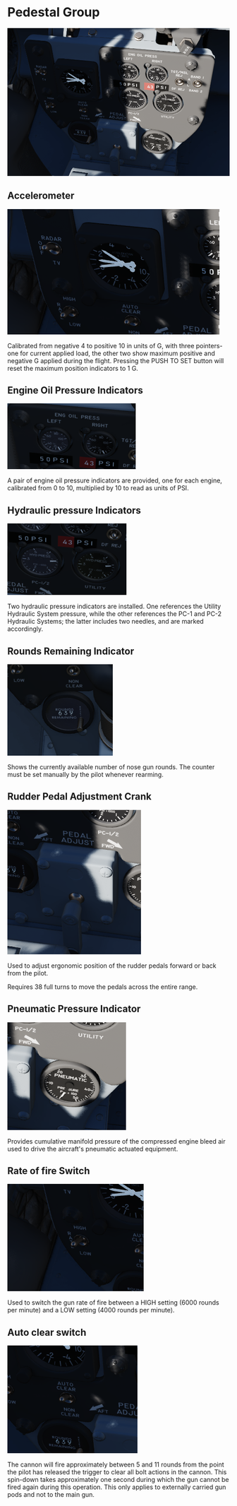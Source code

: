 # Pedestal Group

![PedGrp](../../img/PedGrp.png)

## Accelerometer

![GGauge](../../img/GGauge.png)

Calibrated from negative 4 to positive 10 in units of G, with three pointers-
one for current applied load, the other two show maximum positive and negative G
applied during the flight. Pressing the PUSH TO SET button will reset the
maximum position indicators to 1 G.

## Engine Oil Pressure Indicators

![OilPress](../../img/OilPress.png)

A pair of engine oil pressure indicators are provided, one for each engine,
calibrated from 0 to 10, multiplied by 10 to read as units of PSI.

## Hydraulic pressure Indicators

![HydPress](../../img/HydPress.png)

Two hydraulic pressure indicators are installed. One references the Utility
Hydraulic System pressure, while the other references the PC-1 and PC-2
Hydraulic Systems; the latter includes two needles, and are marked accordingly.

## Rounds Remaining Indicator

![Rounds](../../img/Rounds.png)

Shows the currently available number of nose gun rounds. The counter must be set
manually by the pilot whenever rearming.

## Rudder Pedal Adjustment Crank

![PedAdjust](../../img/PedAdjust.png)

Used to adjust ergonomic position of the rudder pedals forward or back from the
pilot.

Requires 38 full turns to move the pedals across the entire range.

## Pneumatic Pressure Indicator

![Pneumatic Pressure Indicator](../../img/Pneum.png)

Provides cumulative manifold pressure of the compressed engine bleed air used to
drive the aircraft's pneumatic actuated equipment.

## Rate of fire Switch

![pilot_pedestral_group_rate_of_fire_switch](../../img/pilot_pedestral_group_rate_of_fire.png)

Used to switch the gun rate of fire between a HIGH setting (6000 rounds per minute) and a LOW setting (4000 rounds per minute).

## Auto clear switch

![pilot_pedestral_group_auto_clear_switch](../../img/pilot_pedestral_group_auto_clear_switch.png)

The cannon will fire approximately between 5 and 11 rounds from the point the pilot has released the trigger to clear all
bolt actions in the cannon. This spin-down takes approximately one second during which
the gun cannot be fired again during this operation. This only applies to externally carried gun pods and not to the main gun.
